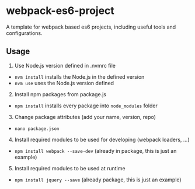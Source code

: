 # webpack-es6-project
A template for webpack based es6 projects, including useful tools and configurations.

## Usage
1. Use Node.js version defined in .nvmrc file
  - `nvm install` installs the Node.js in the defined version
  - `nvm use` uses the Node.js version defined
2. Install npm packages from package.js
  - `npm install` installs every package into `node_modules` folder
3. Change package attributes (add your name, version, repo)
  - `nano package.json`
4. Install required modules to be used for developing (webpack loaders, ...)
  - `npm install webpack --save-dev` (already in package, this is just an example)
5. Install required modules to be used at runtime
  - `npm install jquery --save` (already package, this is just an example)
